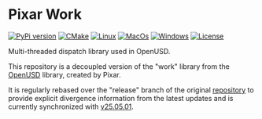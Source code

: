 # Pixar Work

[![PyPi version](https://img.shields.io/pypi/v/pxr-work.svg?logo=pypi&label=PyPI&logoColor=gold)](https://pypi.python.org/pypi/pxr-work)
[![CMake](https://img.shields.io/badge/CMake-3.21...3.31-blue.svg?logo=CMake&logoColor=blue)](https://cmake.org)
[![Linux](https://github.com/untwine/pxr-work/actions/workflows/linux.yml/badge.svg?branch=main)](https://github.com/untwine/pxr-work/actions/workflows/linux.yml)
[![MacOs](https://github.com/untwine/pxr-work/actions/workflows/macos.yml/badge.svg?branch=main)](https://github.com/untwine/pxr-work/actions/workflows/macos.yml)
[![Windows](https://github.com/untwine/pxr-work/actions/workflows/windows.yml/badge.svg?branch=main)](https://github.com/untwine/pxr-work/actions/workflows/windows.yml)
[![License](https://img.shields.io/badge/License-TOST-yellow.svg)](https://github.com/untwine/pxr-work/blob/main/LICENSE.txt)

Multi-threaded dispatch library used in OpenUSD.

This repository is a decoupled version of the "work" library from the
[OpenUSD](https://graphics.pixar.com/usd/release/index.html) library, created
by Pixar.

It is regularly rebased over the "release" branch of the original
[repository](https://github.com/PixarAnimationStudios/OpenUSD) to provide
explicit divergence information from the latest updates and is currently
synchronized with
[v25.05.01](https://github.com/PixarAnimationStudios/OpenUSD/releases/tag/v25.05.01).

